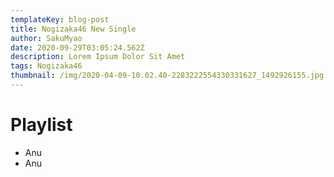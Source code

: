 ```yaml
---
templateKey: blog-post
title: Nogizaka46 New Single
author: SakuMyao
date: 2020-09-29T03:05:24.562Z
description: Lorem Ipsum Dolor Sit Amet
tags: Nogizaka46
thumbnail: /img/2020-04-09-10.02.40-2283222554330331627_1492926155.jpg
---
```

# Playlist
- Anu
- Anu